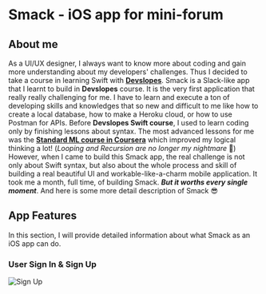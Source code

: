 # Smack - iOS app for mini-forum

## About me

As a UI/UX designer, I always want to know more about coding and gain more understanding about my developers' challenges. Thus I decided to take a course in learning Swift with  [**Devslopes**](https://devslopes.com/). Smack is a Slack-like app that I learnt to build in **Devslopes** course. It is the very first application that really really challenging for me. I have to learn and execute a ton of developing skills and knowledges that so new and difficult to me like how to create a local database, how to make a Heroku cloud, or how to use Postman for APIs. Before **Devslopes Swift course**, I used to learn coding only by finishing lessons about syntax. The most advanced lessons for me was the [**Standard ML course in Coursera**](https://www.coursera.org/learn/programming-languages) which improved my logical thinking a lot! (*Looping and Recursion are no longer my nightmare* 👻) However, when I came to build this Smack app, the real challenge is not only about Swift syntax, but also about the whole process and skill of building a real beautiful UI and workable-like-a-charm mobile application. It took me a month, full time, of building Smack. ***But it worths every single moment***. And here is some more detail description of Smack 😎


## App Features

In this section, I will provide detailed information about what Smack as an iOS app can do.

### User Sign In & Sign Up
![Sign Up](https://drive.google.com/open?id=1Uz-sUx1OwzDiYpAdbAmwT0dk-QwUuQtY)
